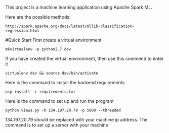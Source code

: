 This project is a machine learning application using Apache Spark ML.

Here are the possible methods:
```
http://spark.apache.org/docs/latest/mllib-classification-regression.html
```

#Quick Start
First create a virtual environment
```
mkvirtualenv -p python2.7 dev
```

If you have created the virtual environment, then use this commend to enter it
```
virtualenv dev && source dev/bin/activate
```

Here is the command to install the backend requirements
```
pip install -r requirements.txt
```
Here is the command to set up and run the program
```
python views.py -h 134.197.20.79 -p 5000 --threaded
```
134.197.20.79 should be replaced with your machine ip address. The command is to set up a server with your machine